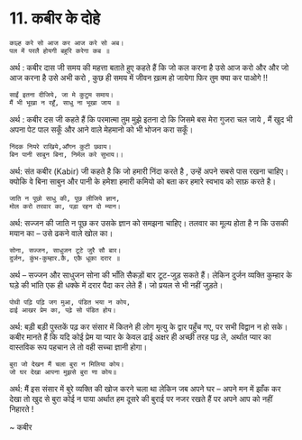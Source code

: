 # 11. कबीर के दोहे

    काल्ह करे सो आज कर आज करे सो अब।
    पल में परलै होयगी बहुरि करेगा कब ॥

अर्थ : कबीर दास जी समय की महत्ता बताते हुए कहते हैं कि जो कल करना है उसे आज करो और और जो आज करना है उसे अभी करो , कुछ ही समय में जीवन ख़त्म हो जायेगा फिर तुम क्या कर पाओगे !!

    साईं इतना दीजिये, जा मे कुटुम समाय।
    मैं भी भूखा न रहूँ, साधु ना भूखा जाय ॥

अर्थ : कबीर दस जी कहते हैं कि परमात्मा तुम मुझे इतना दो कि जिसमे बस मेरा गुजरा चल जाये , मैं खुद भी अपना पेट पाल सकूँ और आने वाले मेहमानो को भी भोजन करा सकूँ।

    निंदक नियरे राखिये,आँगन कुटी छवाय।
    बिन पानी साबुन बिना, निर्मल करे सुभाय।।

अर्थ: संत कबीर (Kabir) जी कहते है कि जो हमारी निंदा करते है , उन्हें अपने सबसे पास रखना चाहिए। क्योकि वे बिना साबुन और पानी के हमेशा हमारी कमियो को बता कर हमारे स्वभाव को साफ़ करते है।

    जाति न पूछो साधु की, पूछ लीजिये ज्ञान,
    मोल करो तरवार का, पड़ा रहन दो म्यान।

अर्थ: सज्जन की जाति न पूछ कर उसके ज्ञान को समझना चाहिए। तलवार का मूल्य होता है न कि उसकी मयान का – उसे ढकने वाले खोल का।

    सोना, सज्जन, साधुजन टूटे जुरै सौ बार।
    दुर्जन, कुंभ-कुम्हार.कै, एकै धूका दरार ॥

अर्थ – सज्जन और साधुजन सोना की भाँति सैकड़ों बार टूट-जुड़ सकते हैं। लेकिन दुर्जन व्यक्ति कुम्हार के घड़े की भांति एक ही धक्के में दरार पैदा कर लेते हैं। जो प्रयल से भी नहीं जुड़ते।

    पोथी पढ़ि पढ़ि जग मुआ, पंडित भया न कोय,
    ढाई आखर प्रेम का, पढ़े सो पंडित होय।

अर्थ: बड़ी बड़ी पुस्तकें पढ़ कर संसार में कितने ही लोग मृत्यु के द्वार पहुँच गए, पर सभी विद्वान न हो सके। कबीर मानते हैं कि यदि कोई प्रेम या प्यार के केवल ढाई अक्षर ही अच्छी तरह पढ़ ले, अर्थात प्यार का वास्तविक रूप पहचान ले तो वही सच्चा ज्ञानी होगा।

    बुरा जो देखन मैं चला बुरा न मिलिया कोय।
    जो घर देखा आपना मुझसे बुरा णा कोय॥

अर्थ: मैं इस संसार में बुरे व्यक्ति की खोज करने चला था लेकिन जब अपने घर – अपने मन में झाँक कर देखा तो खुद से बुरा कोई न पाया अर्थात हम दूसरे की बुराई पर नजर रखते हैं पर अपने आप को नहीं निहारते !

~ कबीर
